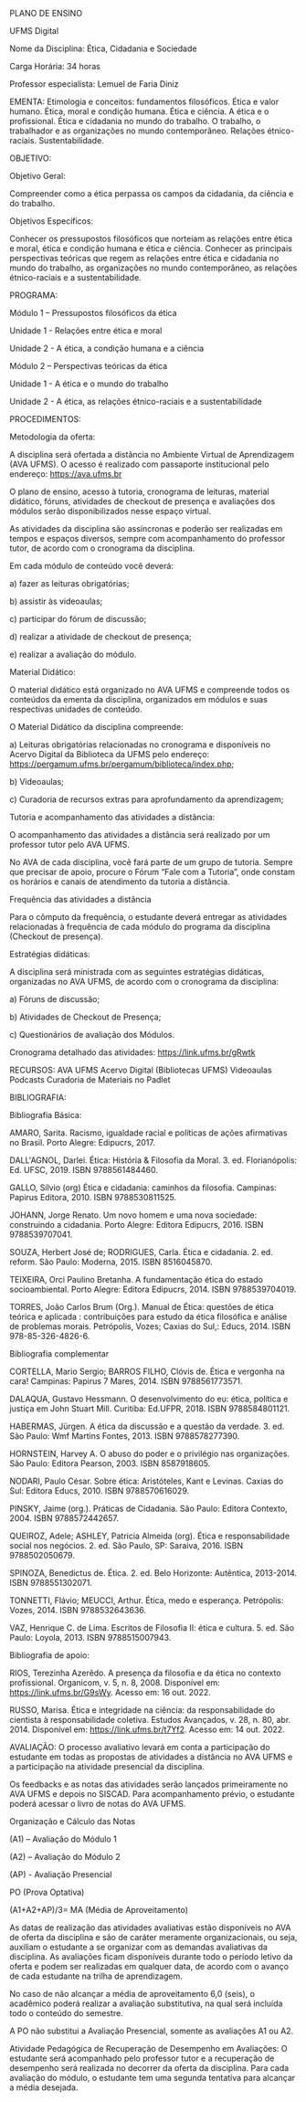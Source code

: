 
PLANO DE ENSINO

UFMS Digital

Nome da Disciplina: Ética, Cidadania e Sociedade

Carga Horária: 34 horas

Professor especialista: Lemuel de Faria Diniz

EMENTA:
Etimologia e conceitos: fundamentos filosóficos. Ética e valor humano. Ética, moral e condição humana. Ética e ciência. A ética e o profissional. Ética e cidadania no mundo do trabalho. O trabalho, o trabalhador e as organizações no mundo contemporâneo. Relações étnico-raciais. Sustentabilidade.

OBJETIVO:

Objetivo Geral:

Compreender como a ética perpassa os campos da cidadania, da ciência e do trabalho.

Objetivos Específicos:

Conhecer os pressupostos filosóficos que norteiam as relações entre ética e moral, ética e condição humana e ética e ciência.
Conhecer as principais perspectivas teóricas que regem as relações entre ética e cidadania no mundo do trabalho, as organizações no mundo contemporâneo, as relações étnico-raciais e a sustentabilidade.

PROGRAMA:

Módulo 1 – Pressupostos filosóficos da ética

Unidade 1  - Relações entre ética e moral

Unidade 2  - A ética, a condição humana e a ciência

Módulo 2 – Perspectivas teóricas da ética

Unidade 1  - A ética e o mundo do trabalho

Unidade 2  - A ética, as relações étnico-raciais e a sustentabilidade

PROCEDIMENTOS:

Metodologia da oferta:

A disciplina será ofertada a distância no Ambiente Virtual de Aprendizagem (AVA UFMS).  O acesso é realizado com passaporte institucional pelo endereço: <https://ava.ufms.br>

O plano de ensino, acesso à tutoria, cronograma de leituras, material didático, fóruns, atividades de checkout de presença e avaliações dos módulos serão disponibilizados nesse espaço virtual.

As atividades da disciplina são assíncronas e poderão ser realizadas em tempos e espaços diversos, sempre com acompanhamento do professor tutor, de acordo com o cronograma da disciplina.

Em cada módulo de conteúdo você deverá:

a) fazer as leituras obrigatórias;

b) assistir às videoaulas;

c) participar do fórum de discussão;

d) realizar a atividade de checkout de presença;

e) realizar a avaliação do módulo.

Material Didático:

O material didático está organizado no AVA UFMS e compreende todos os conteúdos da ementa da disciplina, organizados em módulos e suas respectivas unidades de conteúdo.

O Material Didático da disciplina compreende:

a)  Leituras obrigatórias relacionadas no cronograma e disponíveis no Acervo Digital da Biblioteca da UFMS pelo endereço: <https://pergamum.ufms.br/pergamum/biblioteca/index.php>;

b) Videoaulas;

c) Curadoria de recursos extras para aprofundamento da aprendizagem;

Tutoria e acompanhamento das atividades a distância:

O acompanhamento das atividades a distância será realizado por um professor tutor pelo AVA UFMS.

No AVA de cada disciplina, você fará parte de um grupo de tutoria. Sempre que precisar de apoio, procure o Fórum “Fale com a Tutoria”, onde constam os horários e canais de atendimento da tutoria a distância.

Frequência das atividades a distância

Para o cômputo da frequência, o estudante deverá entregar as atividades relacionadas à frequência de cada módulo do programa da disciplina (Checkout de presença).

Estratégias didáticas:

A disciplina será ministrada com as seguintes estratégias didáticas, organizadas no AVA UFMS, de acordo com o cronograma da disciplina:

a) Fóruns de discussão;

b) Atividades de Checkout de Presença;

c) Questionários de avaliação dos Módulos.

Cronograma detalhado das atividades: <https://link.ufms.br/gRwtk>

RECURSOS:
AVA UFMS
Acervo Digital (Bibliotecas UFMS)
Videoaulas
Podcasts
Curadoria de Materiais no Padlet

BIBLIOGRAFIA:

Bibliografia Básica:

AMARO, Sarita. Racismo, igualdade racial e políticas de ações afirmativas no Brasil. Porto Alegre: Edipucrs, 2017.

DALL'AGNOL, Darlei.  Ética:  História & Filosofia da Moral. 3. ed. Florianópolis: Ed. UFSC, 2019. ISBN 9788561484460.

GALLO, Sílvio (org) Ética e cidadania: caminhos da filosofia. Campinas: Papirus Editora, 2010. ISBN 9788530811525.

JOHANN, Jorge Renato. Um novo homem e uma nova sociedade: construindo a cidadania. Porto Alegre: Editora Edipucrs, 2016. ISBN 9788539707041.

SOUZA, Herbert José de; RODRIGUES, Carla. Ética e cidadania.  2. ed. reform. São Paulo:  Moderna, 2015. ISBN 8516045870.  

TEIXEIRA, Orci Paulino Bretanha. A fundamentação ética do estado socioambiental. Porto Alegre: Editora Edipucrs, 2014. ISBN 9788539704019.

TORRES, João Carlos Brum (Org.). Manual de Ética: questões de ética teórica e aplicada : contribuições para estudo da ética filosófica e análise de problemas morais. Petrópolis, Vozes; Caxias do Sul,: Educs, 2014. ISBN 978-85-326-4826-6.

Bibliografia complementar

CORTELLA, Mario Sergio; BARROS FILHO, Clóvis de. Ética e vergonha na cara! Campinas: Papirus 7 Mares, 2014. ISBN 9788561773571.

DALAQUA, Gustavo Hessmann. O desenvolvimento do eu: ética, política e justiça em John Stuart Mill. Curitiba: Ed.UFPR, 2018. ISBN 9788584801121.

HABERMAS, Jürgen. A ética da discussão e a questão da verdade. 3. ed. São Paulo: Wmf Martins Fontes, 2013. ISBN 9788578277390.

HORNSTEIN, Harvey A. O abuso do poder e o privilégio nas organizações. São Paulo: Editora Pearson, 2003. ISBN 8587918605.

NODARI, Paulo César. Sobre ética: Aristóteles, Kant e Levinas. Caxias do Sul: Editora Educs, 2010. ISBN 9788570616029.

PINSKY, Jaime (org.). Práticas de Cidadania. São Paulo: Editora Contexto, 2004. ISBN 9788572442657.

QUEIROZ, Adele; ASHLEY, Patricia Almeida (org). Ética e responsabilidade social nos negócios. 2. ed. São Paulo, SP: Saraiva, 2016. ISBN 9788502050679.

SPINOZA, Benedictus de. Ética. 2. ed. Belo Horizonte: Autêntica, 2013-2014. ISBN 9788551302071.

TONNETTI, Flávio; MEUCCI, Arthur. Ética, medo e esperança. Petrópolis: Vozes, 2014. ISBN 9788532643636.

VAZ, Henrique C. de Lima. Escritos de Filosofia II: ética e cultura. 5. ed. São Paulo: Loyola, 2013. ISBN 9788515007943.

Bibliografia de apoio:

RIOS, Terezinha Azerêdo. A presença da filosofia e da ética no contexto profissional. Organicom, v. 5, n. 8, 2008. Disponível em: <https://link.ufms.br/G9sWy>. Acesso em: 16 out. 2022.

RUSSO, Marisa. Ética e integridade na ciência: da responsabilidade do cientista à responsabilidade coletiva. Estudos Avançados, v. 28, n. 80, abr. 2014. Disponível em: <https://link.ufms.br/t7Yf2>. Acesso em: 14 out. 2022.

AVALIAÇÃO:
O processo avaliativo levará em conta a participação do estudante em todas as propostas de atividades a distância no AVA UFMS e a participação na atividade presencial da disciplina.

Os feedbacks e as notas das atividades serão lançados primeiramente no AVA UFMS e depois no SISCAD. Para acompanhamento prévio, o estudante poderá acessar o livro de notas do AVA UFMS.

Organização e Cálculo das Notas

(A1) – Avaliação do Módulo 1

(A2) – Avaliação do Módulo 2

(AP) - Avaliação Presencial

PO (Prova Optativa)

(A1+A2+AP)/3= MA (Média de Aproveitamento)

As datas de realização das atividades avaliativas estão disponíveis no AVA de oferta da disciplina e são de caráter meramente organizacionais, ou seja, auxiliam o estudante a se organizar com as demandas avaliativas da disciplina. As avaliações ficam disponíveis durante todo o período letivo da oferta e podem ser realizadas em qualquer data, de acordo com o avanço de cada estudante na trilha de aprendizagem.

No caso de não alcançar a média de aproveitamento 6,0 (seis), o acadêmico poderá realizar a avaliação substitutiva, na qual será incluída todo o conteúdo do semestre.

A PO não substitui a Avaliação Presencial, somente as avaliações A1 ou A2.

Atividade Pedagógica de Recuperação de Desempenho em Avaliações:
O estudante será acompanhado pelo professor tutor e a recuperação de desempenho será realizada no decorrer da oferta da disciplina. Para cada avaliação do módulo, o estudante tem uma segunda tentativa para alcançar a média desejada.
